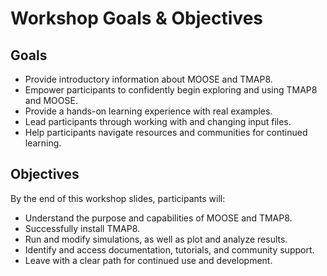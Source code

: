 # Workshop Goals & Objectives

## Goals

- Provide introductory information about MOOSE and TMAP8.
- Empower participants to confidently begin exploring and using TMAP8 and MOOSE.
- Provide a hands-on learning experience with real examples.
- Lead participants through working with and changing input files.
- Help participants navigate resources and communities for continued learning.

## Objectives

By the end of this workshop slides, participants will:

- Understand the purpose and capabilities of MOOSE and TMAP8.
- Successfully install TMAP8.
- Run and modify simulations, as well as plot and analyze results.
- Identify and access documentation, tutorials, and community support.
- Leave with a clear path for continued use and development.
